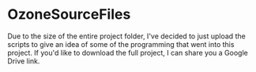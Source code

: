 # OzoneSourceFiles
Due to the size of the entire project folder, I've decided to just upload the scripts to give an idea of some of the programming that went into this project. If you'd like to download the full project, I can share you a Google Drive link. 

